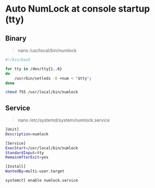 # Auto NumLock at console startup (tty)

## Binary

> nano /usr/local/bin/numlock

```bash
#!/bin/bash

for tty in /dev/tty{1..6}
do
    /usr/bin/setleds -D +num < "$tty";
done
```

```bash
chmod 755 /usr/local/bin/numlock
```

## Service

> nano /etc/systemd/system/numlock.service

```bash
[Unit]
Description=numlock

[Service]
ExecStart=/usr/local/bin/numlock
StandardInput=tty
RemainAfterExit=yes

[Install]
WantedBy=multi-user.target
```

```bash
systemctl enable numlock.service
```

